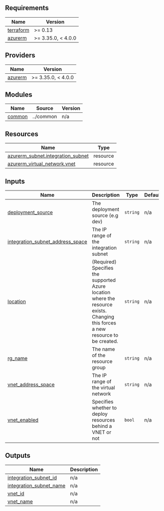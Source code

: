 <!-- BEGIN_TF_DOCS -->
## Requirements

| Name | Version |
|------|---------|
| <a name="requirement_terraform"></a> [terraform](#requirement\_terraform) | >= 0.13 |
| <a name="requirement_azurerm"></a> [azurerm](#requirement\_azurerm) | >= 3.35.0, < 4.0.0 |

## Providers

| Name | Version |
|------|---------|
| <a name="provider_azurerm"></a> [azurerm](#provider\_azurerm) | >= 3.35.0, < 4.0.0 |

## Modules

| Name | Source | Version |
|------|--------|---------|
| <a name="module_common"></a> [common](#module\_common) | ../common | n/a |

## Resources

| Name | Type |
|------|------|
| [azurerm_subnet.integration_subnet](https://registry.terraform.io/providers/hashicorp/azurerm/latest/docs/resources/subnet) | resource |
| [azurerm_virtual_network.vnet](https://registry.terraform.io/providers/hashicorp/azurerm/latest/docs/resources/virtual_network) | resource |

## Inputs

| Name | Description | Type | Default | Required |
|------|-------------|------|---------|:--------:|
| <a name="input_deployment_source"></a> [deployment\_source](#input\_deployment\_source) | The deployment source (e.g dev) | `string` | n/a | yes |
| <a name="input_integration_subnet_address_space"></a> [integration\_subnet\_address\_space](#input\_integration\_subnet\_address\_space) | The IP range of the integration subnet | `string` | n/a | yes |
| <a name="input_location"></a> [location](#input\_location) | (Required) Specifies the supported Azure location where the resource exists. Changing this forces a new resource to be created. | `string` | n/a | yes |
| <a name="input_rg_name"></a> [rg\_name](#input\_rg\_name) | The name of the resource group | `string` | n/a | yes |
| <a name="input_vnet_address_space"></a> [vnet\_address\_space](#input\_vnet\_address\_space) | The IP range of the virtual network | `string` | n/a | yes |
| <a name="input_vnet_enabled"></a> [vnet\_enabled](#input\_vnet\_enabled) | Specifies whether to deploy resources behind a VNET or not | `bool` | n/a | yes |

## Outputs

| Name | Description |
|------|-------------|
| <a name="output_integration_subnet_id"></a> [integration\_subnet\_id](#output\_integration\_subnet\_id) | n/a |
| <a name="output_integration_subnet_name"></a> [integration\_subnet\_name](#output\_integration\_subnet\_name) | n/a |
| <a name="output_vnet_id"></a> [vnet\_id](#output\_vnet\_id) | n/a |
| <a name="output_vnet_name"></a> [vnet\_name](#output\_vnet\_name) | n/a |
<!-- END_TF_DOCS -->
